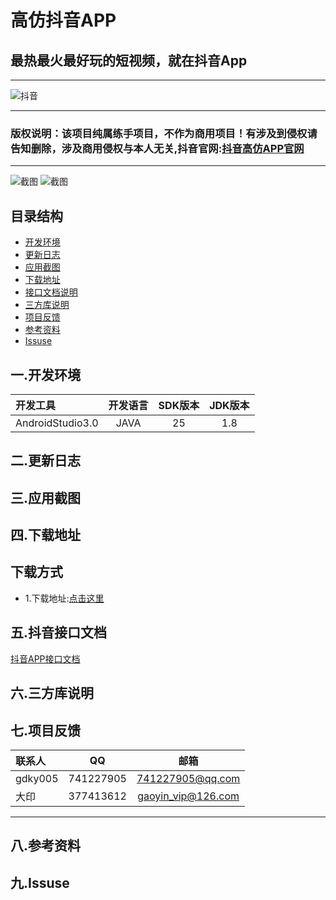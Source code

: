 <h1 > 高仿抖音APP</h1>
<h2 > 最热最火最好玩的短视频，就在抖音App</h2>

---
 ![抖音](https://gss0.bdstatic.com/-4o3dSag_xI4khGkpoWK1HF6hhy/baike/w%3D268/sign=cc6d523c8c18367aad8978db16738b68/f603918fa0ec08fa2d018cb253ee3d6d55fbdaa6.jpg)
 
---

### 版权说明：该项目纯属练手项目，不作为商用项目！有涉及到侵权请告知删除，涉及商用侵权与本人无关,抖音官网:[抖音高仿APP官网](http://zkteam.cc/DouYin/index.html)

---
![截图](http://pp.myapp.com/ma_pic2/0/shot_42350811_1_1505900464/550)
![截图](http://pp.myapp.com/ma_pic2/0/shot_42350811_2_1505900464/550)

## 目录结构
- [开发环境](#1.0.0)
- [更新日志](#2.0.0)
- [应用截图](#3.0.0)
- [下载地址](#4.0.0)
- [接口文档说明](#5.0.0)
- [三方库说明](#6.0.0)
- [项目反馈](#7.0.0)
- [参考资料](#8.0.0)
- [Issuse](#9.0.0)

<h2 id="1.0.0"> 一.开发环境</h2>

| 开发工具  | 开发语言      |SDK版本 |JDK版本|
|:------ |:---------:| :-----:     | :-----:     |
| AndroidStudio3.0  | JAVA | 25 |  1.8 |
  
<h2 id="2.0.0">二.更新日志 </h2>
<h2 id="3.0.0">三.应用截图</h2>
<h2 id="4.0.0">四.下载地址</h2>

   下载方式
   ---
       
  * 1.下载地址:[点击这里](https://fir.im/DouYu)

  
<h2 id="5.0.0">五.抖音接口文档</h2>

[抖音APP接口文档](https://github.com/ZhuoKeTeam/DouYin/blob/master/document/接口文档.md)

<h2 id="6.0.0">六.三方库说明</h2>

<h2 id="7.0.0">七.项目反馈</h2>
   
| 联系人  | QQ        |邮箱 |
|:------ |:---------:| :-----:     |
|  gdky005  | 741227905 |741227905@qq.com|
| 大印   | 377413612 |gaoyin_vip@126.com |


---

<h2 id="8.0.0">八.参考资料</h2>

<h2 id="9.0.0">九.Issuse</h2>